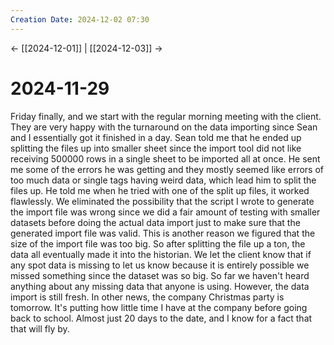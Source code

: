 ```yaml
---
Creation Date: 2024-12-02 07:30
---
```


<- [[2024-12-01]] | [[2024-12-03]]  ->

# 2024-11-29
Friday finally, and we start with the regular morning meeting with the client. They are very happy with the turnaround on the data importing since Sean and I essentially got it finished in a day. Sean told me that he ended up splitting the files up into smaller sheet since the import tool did not like receiving 500000 rows in a single sheet to be imported all at once. He sent me some of the errors he was getting and they mostly seemed like errors of too much data or single tags having weird data, which lead him to split the files up. He told me when he tried with one of the split up files, it worked flawlessly. We eliminated the possibility that the script I wrote to generate the import file was wrong since we did a fair amount of testing with smaller datasets before doing the actual data import just to make sure that the generated import file was valid. This is another reason we figured that the size of the import file was too big. So after splitting the file up a ton, the data all eventually made it into the historian. We let the client know that if any spot data is missing to let us know because it is entirely possible we missed something since the dataset was so big. So far we haven't heard anything about any missing data that anyone is using. However, the data import is still fresh. In other news, the company Christmas party is tomorrow. It's putting how little time I have at the company before going back to school. Almost just 20 days to the date, and I know for a fact that that will fly by. 